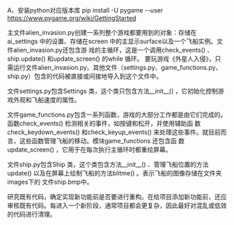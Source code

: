 A、安装python对应版本库 pip install -U pygame --user  https://www.pygame.org/wiki/GettingStarted


主文件alien_invasion.py创建一系列整个游戏都要用到的对象：存储在ai_settings 中的设置、存储在screen 中的主显示surface以及一个飞船实例。文件alien_invasion.py还包含游
戏的主循环，这是一个调用check_events() 、ship.update() 和update_screen() 的while 循环。
要玩游戏《外星人入侵》，只需运行文件alien_invasion.py。其他文件（settings.py、game_functions.py、ship.py）包含的代码被直接或间接地导入到这个文件中。

文件settings.py包含Settings 类，这个类只包含方法__init__() ，它初始化控制游戏外观和飞船速度的属性。

文件game_functions.py包含一系列函数，游戏的大部分工作都是由它们完成的。函数check_events() 检测相关的事件，如按键和松开，并使用辅助函
数check_keydown_events() 和check_keyup_events() 来处理这些事件。就目前而言，这些函数管理飞船的移动。模块game_functions 还包含函
数update_screen() ，它用于在每次执行主循环时都重绘屏幕。

文件ship.py包含Ship 类，这个类包含方法__init__() 、管理飞船位置的方法update() 以及在屏幕上绘制飞船的方法blitme() 。表示飞船的图像存储在文件夹images下的
文件ship.bmp中。



研究既有代码，确定实现新功能前是否要进行重构。在给项目添加新功能前，还应审核既有代码。每进入一个新阶段，通常项目都会更复杂，因此最好对混乱或低效的代码进行清理。